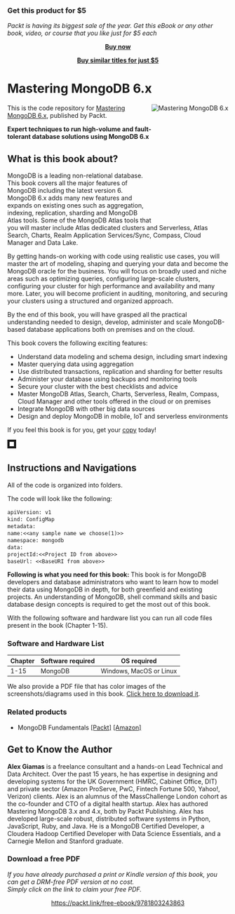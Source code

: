 
### Get this product for $5

<i>Packt is having its biggest sale of the year. Get this eBook or any other book, video, or course that you like just for $5 each</i>


<b><p align='center'>[Buy now](https://packt.link/9781803243863)</p></b>


<b><p align='center'>[Buy similar titles for just $5](https://subscription.packtpub.com/search)</p></b>


# Mastering MongoDB 6.x

<a href="https://www.packtpub.com/product/mastering-mongodb-6-x-third-edition/9781803243863"><img src="https://static.packt-cdn.com/products/9781803243863/cover/smaller" alt="Mastering MongoDB 6.x" height="256px" align="right"></a>

This is the code repository for [Mastering MongoDB 6.x](https://www.packtpub.com/product/mastering-mongodb-6-x-third-edition/9781803243863), published by Packt.

**Expert techniques to run high-volume and fault-tolerant database solutions using MongoDB 6.x**

## What is this book about?

MongoDB is a leading non-relational database. This book covers all the major features of MongoDB including the latest version 6. MongoDB 6.x adds many new features and expands on existing ones such as aggregation, indexing, replication, sharding and MongoDB Atlas tools. Some of the MongoDB Atlas tools that you will master include Atlas dedicated clusters and Serverless, Atlas Search, Charts, Realm Application Services/Sync, Compass, Cloud Manager and Data Lake.

By getting hands-on working with code using realistic use cases, you will master the art of modeling, shaping and querying your data and become the MongoDB oracle for the business. You will focus on broadly used and niche areas such as optimizing queries, configuring large-scale clusters, configuring your cluster for high performance and availability and many more. Later, you will become proficient in auditing, monitoring, and securing your clusters using a structured and organized approach.

By the end of this book, you will have grasped all the practical understanding needed to design, develop, administer and scale MongoDB-based database applications both on premises and on the cloud.


This book covers the following exciting features: 
* Understand data modeling and schema design, including smart indexing
* Master querying data using aggregation
* Use distributed transactions, replication and sharding for better results
* Administer your database using backups and monitoring tools
* Secure your cluster with the best checklists and advice
* Master MongoDB Atlas, Search, Charts, Serverless, Realm, Compass, Cloud Manager and other tools offered in the cloud or on premises
* Integrate MongoDB with other big data sources
* Design and deploy MongoDB in mobile, IoT and serverless environments

If you feel this book is for you, get your [copy](https://www.amazon.in/Mastering-MongoDB-6-x-high-fault-tolerant-ebook/dp/B0B97SNM1G/ref=sr_1_1?crid=AG6KVCPNRHG1&keywords=mongodb+6.x+packt&qid=1660887746&sprefix=mongodb+6.x+pack%2Caps%2C333&sr=8-1) today!

<a href="https://www.packtpub.com/product/mastering-mongodb-6-x-third-edition/9781803243863"><img src="https://raw.githubusercontent.com/PacktPublishing/GitHub/master/GitHub.png" alt="https://www.packtpub.com/" border="5" /></a>

## Instructions and Navigations
All of the code is organized into folders.

The code will look like the following:
```
apiVersion: v1
kind: ConfigMap
metadata:
name:<<any sample name we choose(1)>>
namespace: mongodb
data:
projectId:<<Project ID from above>>
baseUrl: <<BaseURI from above>>
```

**Following is what you need for this book:**
This book is for MongoDB developers and database administrators who want to learn how to model their data using MongoDB in depth, for both greenfield and existing projects. An understanding of MongoDB, shell command skills and basic database design concepts is required to get the most out of this book.	

With the following software and hardware list you can run all code files present in the book (Chapter 1-15).

### Software and Hardware List

| Chapter  | Software required                                                                    | OS required                        |
| -------- | -------------------------------------------------------------------------------------| -----------------------------------|
|  		 1-15| MongoDB   							                                            			            | Windows, MacOS  or Linux           |

We also provide a PDF file that has color images of the screenshots/diagrams used in this book. [Click here to download it](https://packt.link/k275B).


### Related products <Other books you may enjoy>
* MongoDB Fundamentals [[Packt]](https://www.packtpub.com/product/mongodb-fundamentals/9781839210648?_ga=2.49042213.2017286478.1660886946-1347501151.1654864057) [[Amazon]](https://www.amazon.in/MongoDB-Workshop-Interactive-Approach-Learning/dp/1839210648/ref=sr_1_1_sspa?crid=3U8Z6UNE5FKNM&keywords=MongoDB+Fundamentals&qid=1660888301&sprefix=mongodb+fundamentals%2Caps%2C636&sr=8-1-spons&psc=1&smid=A15DBATYR506U3&spLa=ZW5jcnlwdGVkUXVhbGlmaWVyPUE5RFVIQ01BWVY1QTYmZW5jcnlwdGVkSWQ9QTAwNDAzODEyR1ZYOVIxRlRFRUg3JmVuY3J5cHRlZEFkSWQ9QTAyODk0OThaVEhIUlBDTlI2N1kmd2lkZ2V0TmFtZT1zcF9hdGYmYWN0aW9uPWNsaWNrUmVkaXJlY3QmZG9Ob3RMb2dDbGljaz10cnVl)

## Get to Know the Author
**Alex Giamas** is a freelance consultant and a hands-on Lead Technical and Data Architect. Over the past 15 years, he has expertise in designing and developing systems for the UK Government (HMRC, Cabinet Office, DIT) and private sector (Amazon ProServe, PwC, Fintech Fortune 500, Yahoo!, Verizon) clients. Alex is an alumnus of the MassChallenge London cohort as the co-founder and CTO of a digital health startup. Alex has authored Mastering MongoDB 3.x and 4.x, both by Packt Publishing. Alex has developed large-scale robust, distributed software systems in Python, JavaScript, Ruby, and Java. He is a MongoDB Certified Developer, a Cloudera Hadoop Certified Developer with Data Science Essentials, and a Carnegie Mellon and Stanford graduate.
### Download a free PDF

 <i>If you have already purchased a print or Kindle version of this book, you can get a DRM-free PDF version at no cost.<br>Simply click on the link to claim your free PDF.</i>
<p align="center"> <a href="https://packt.link/free-ebook/9781803243863">https://packt.link/free-ebook/9781803243863 </a> </p>